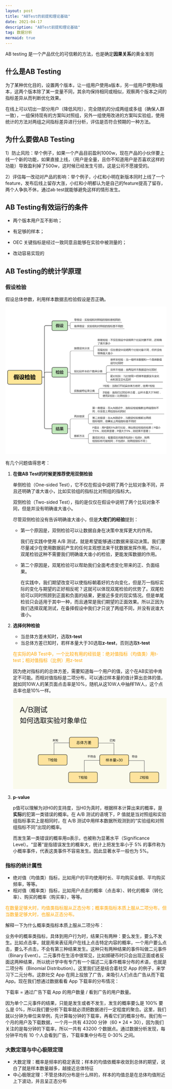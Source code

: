 ```yaml
---
layout: post
title: "ABTest的前提和理论基础"
date: 2021-04-17
description: "ABTest前提和理论基础"
tag: 数据分析
mermaid: true
---
```


AB testing 是一个产品优化的可信赖的方法，也是确定**因果关系**的黄金准则

## 什么是AB Testing

为了某种优化目的，设置两个版本，让一组用户使用a版本，另一组用户使用b版本，这两个版本除了某一变量不同，其余均保持相同或相似，观察两个版本之间的指标差异从而判断优化效果。

在线上可以切出一部分用户（降低风险），完全随机的分成两组或多组（确保人群一致），一组保持现有的方案叫对照组，另外一组使用改进的方案叫实验组，使用统计的方法对两组之间指标差异进行分析，评估是否符合预期的一种方法。 

## 为什么要做AB Testing

1）防止风险：举个例子，如果一个产品目前盈利1000w，现在产品的小伙伴要上线一个新的功能，如果直接上线，（用户是全量，且你不知道用户是否喜欢这样的功能）导致盈利掉了500w，这时候已经发生亏损，这是公司不愿接受的。

2）评估每一改动对产品的影响：举个例子，小红和小明在新版本同时上线了一个feature，发布后线上留存大涨，小红和小明都认为是自己的feature提高了留存，两个人争执不休，通过ab test就能够避免这样的情形发生。

## AB Testing有效运行的条件

- 两个版本用户互不影响；

- 有足够的样本；

- OEC 关键指标是经过一致同意且能够在实验中被测量的；

- 改动容易实现的

## AB Testing的统计学原理

### 假设检验

假设总体参数，利用样本数据去检验假设是否正确。

![2021-04-17-abtest-base-theory1](/assets/2021-04-17-abtest-base-theory1.png)

有几个问题值得思考：

1. **在做AB Test的时候更推荐使用双侧检验**

   单侧检验（One-sided Test），它不仅在假设中说明了两个比较对象不同，并且还明确了谁大谁小，比如实验组的指标比对照组的指标大。

   双侧检验（Two-sided Test），指的是仅仅在假设中说明了两个比较对象不同，但是并没有明确谁大谁小。

   尽管双侧检验没有告诉明确谁大谁小，但是**大佬们的经验**提到：

   - 第一个原因是，双侧检验可以让数据自身在决策中发挥更大的作用。

     我们在实践中使用 A/B 测试，就是希望能够通过数据来驱动决策。我们要尽量减少在使用数据前产生的任何主观想法来干扰数据发挥作用。所以，双尾检验这种不需要我们明确谁大谁小的检验，更能发挥数据的作用。

   - 第二个原因是，双尾检验可以帮助我们全面考虑变化带来的正、负面结果。

     在实践中，我们期望改变可以使指标朝着好的方向变化，但是万一指标实际的变化与期望的正好相反呢？这就可以体现双尾检验的优势了。双尾检验可以同时照顾到正面和负面的结果，更接近多变的现实情况。但是单尾检验只会适用于其中一种，而且通常是我们期望的正面效果。所以正因为我们选择双尾测试，在备择假设中我们才只说了两组不同，并没有说谁大谁小。

2. **选择何种检验**

   - 当总体方差未知时，选取**t-test**
   - 当总体方差已知时，若样本量大于30选取**z-test**，否则选取**t-test**

   <font color = orange>在实际的AB Test中，一个比较有用的经验是：绝对值指标（均值类）用t-test；相对值指标（比例）用z-test </font>

   因为绝对指标的的总体方差，需要知道每一个用户的值，这个在AB实验中肯定不可能。而相对值指标是二项分布，可以通过样本量的值计算出总体的值，就如同10W人的某页面点击率是10%，随机从这10W人中抽样1W人，这个点击率也是10%一样。

   ![2021-04-17-abtest-base-theory2](/assets/2021-04-17-abtest-base-theory2.png)
   
3. **p-value**

   p值可以理解为对H0的支持度，当H0为真时，根据样本计算出来的概率，是**实际**的犯第一类错误的概率。在 A/B 测试的语境下，P 值就是当对照组和实验组指标事实上是相同时，在 A/B 测试中用样本数据所观测到的“实验组和对照组指标不同”出现的概率。

   而发生第一类错误的概率用α表示，也被称为显著水平（Significance Level）。“显著”是指错误发生的概率大，统计上把发生率小于 5% 的事件称为小概率事件，代表这类事件不容易发生。因此显著水平一般也为 5%。

### 指标的统计属性 

- 绝对值（均值类）指标，比如用户的平均使用时长、平均购买金额、平均购买频率，等等。
- 相对值（概率类）指标，比如用户点击的概率（点击率）、转化的概率（转化率）、购买的概率（购买率），等等。

<font color =orange>在数量足够大时，均值类指标服从正态分布；概率类指标本质上服从二项分布，但当数量足够大时，也服从正态分布。</font>

解释一下为什么概率类指标本质上服从二项分布：

业务中的概率类指标，具体到用户行为时，结果只有两种：要么发生，要么不发生。比如点击率，就是用来表征用户在线上点击特定内容的概率，一个用户要么点击，要么不点击，不会有第三种结果发生。这种只有两种结果的事件叫做二元事件（Binary Event）。二元事件在生活中很常见，比如掷硬币时只会出现正面或者反面这两种结果，所以统计学中有专门有一个描述二元事件概率分布的术语，也就是二项分布（Binomial Distribution）。这里我们还是结合着社交 App 的例子，来学习下二元分布。这款社交 App 在网上投放了广告，来吸引人们点击广告从而下载 App。现在我们想通过数据看看 App 下载率的分布情况：

下载率 = 通过广告下载 App 的用户数量 / 看到广告的用户数量。

因为单个二元事件的结果，只能是发生或者不发生，发生的概率要么是 100% 要么是 0%，所以我们要分析下载率就必须把数据进行一定程度的聚合。这里，我们就以分钟为单位来举例，先计算每分钟的下载率，再看它们的概率分布。我们有一个月的用户及下载数据，一个月一共有 43200 分钟（60 * 24 * 30），因为我们关注的是每分钟的下载率，所以一共有 43200 个数据点。通过数据分析发现，每分钟平均有 10 个人会看到广告，下载率集中分布在 0-30% 之间。

### 大数定理与中心极限定理

- 大数定理：概率是频率的稳定表现；样本的均值依概率收敛到总体的期望，说白了就是样本数量越多，越接近总体特征
- 中心极限定理：不管总体的分布是什么样的，样本的均值总是在总体均值附近上下波动，并且呈正态分布


